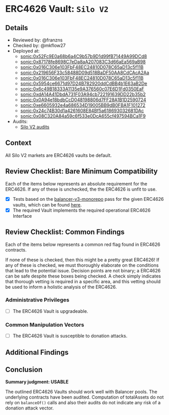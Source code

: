 # ERC4626 Vault: `Silo V2`

## Details
- Reviewed by: @franzns
- Checked by: @mkflow27
- Deployed at:
    - [sonic:0x52Fc9E0a68b6a4C9b57b9D1d99fB71449A99DCd8](https://sonicscan.org/address/0x52Fc9E0a68b6a4C9b57b9D1d99fB71449A99DCd8#code)
    - [sonic:0x87178fe8698C7eDa8aA207083C3d66aEa569aB98](https://sonicscan.org/address/0x87178fe8698C7eDa8aA207083C3d66aEa569aB98#code)
    - [sonic:0x016C306e103FbF48EC24810D078C65aD13c5f11B](https://sonicscan.org/address/0x016C306e103FbF48EC24810D078C65aD13c5f11B#code)
    - [sonic:0x219656F33c58488D09d518BaDF50AA8CdCAcA2Aa](https://sonicscan.org/address/0x219656F33c58488D09d518BaDF50AA8CdCAcA2Aa#code)
    - [sonic:0x016C306e103FbF48EC24810D078C65aD13c5f11B](https://sonicscan.org/address/0x016C306e103FbF48EC24810D078C65aD13c5f11B#code)
    - [sonic:0x5954ce6671d97D24B782920ddCdBB4b1E63aB2De](https://sonicscan.org/address/0x5954ce6671d97D24B782920ddCdBB4b1E63aB2De#code)
    - [sonic:0x6c49B18333A1135e9A376560c07E6D1Fd0350EaF](https://sonicscan.org/address/0x6c49B18333A1135e9A376560c07E6D1Fd0350EaF#code)
    - [sonic:0xdA14A41DbdA731F03A94cb722191639DD22b35b2](https://sonicscan.org/address/0xdA14A41DbdA731F03A94cb722191639DD22b35b2#code)
    - [sonic:0x0A94e18bdbCcD048198806d7FF28A1B1D2590724](https://sonicscan.org/address/0x0A94e18bdbCcD048198806d7FF28A1B1D2590724#code)
    - [sonic:0xe6605932e4a686534D19005BB9dB0FBA1F101272](https://sonicscan.org/address/0xe6605932e4a686534D19005BB9dB0FBA1F101272#code)
    - [sonic:0x24c74B30d1a4261608E84Bf5a618693032681DAc](https://sonicscan.org/address/0x24c74B30d1a4261608E84Bf5a618693032681DAc#code)
    - [sonic:0x08C320A84a59c6f533e0DcA655cf497594BCa1F9](https://sonicscan.org/address/0x08C320A84a59c6f533e0DcA655cf497594BCa1F9#code)
- Audits:
    - [Silo V2 audits](https://docs.silo.finance/audits-and-tests)


## Context
All Silo V2 markets are ERC4626 vaults be default. 

## Review Checklist: Bare Minimum Compatibility
Each of the items below represents an absolute requirement for the ERC4626. If any of these is unchecked, the the ERC4626 is unfit to use.

- [x] Tests based on the [balancer-v3-monorepo](https://github.com/balancer/balancer-v3-monorepo/tree/main/pkg/vault/test/foundry/fork) pass for the given ERC4626 vaults, which can be found [here](https://github.com/balancer/balancer-v3-erc4626-tests/blob/main/test/sonic/).
- [x] The required Vault implements the required operational ERC4626 Interface

## Review Checklist: Common Findings
Each of the items below represents a common red flag found in ERC4626 contracts.

If none of these is checked, then this might be a pretty great ERC4626! If any of these is checked, we must thoroughly elaborate on the conditions that lead to the potential issue. Decision points are not binary; a ERC4626 can be safe despite these boxes being checked. A check simply indicates that thorough vetting is required in a specific area, and this vetting should be used to inform a holistic analysis of the ERC4626.

### Administrative Privileges
- [ ] The ERC4626 Vault is upgradeable. 

### Common Manipulation Vectors
- [ ] The ERC4626 Vault is susceptible to donation attacks.

## Additional Findings

## Conclusion
**Summary judgment: USABLE**

The outlined ERC4626 Vaults should work well with Balancer pools. The underlying contracts have been audited. Computation of totalAssets do not rely on `balanceOf()` calls and also their audits do not indicate any risk of a donation attack vector.